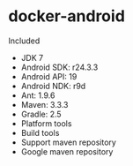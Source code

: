 # docker-android

Included

- JDK 7
- Android SDK: r24.3.3
- Android API: 19
- Android NDK: r9d
- Ant: 1.9.6
- Maven: 3.3.3
- Gradle: 2.5
- Platform tools
- Build tools
- Support maven repository
- Google maven repository
